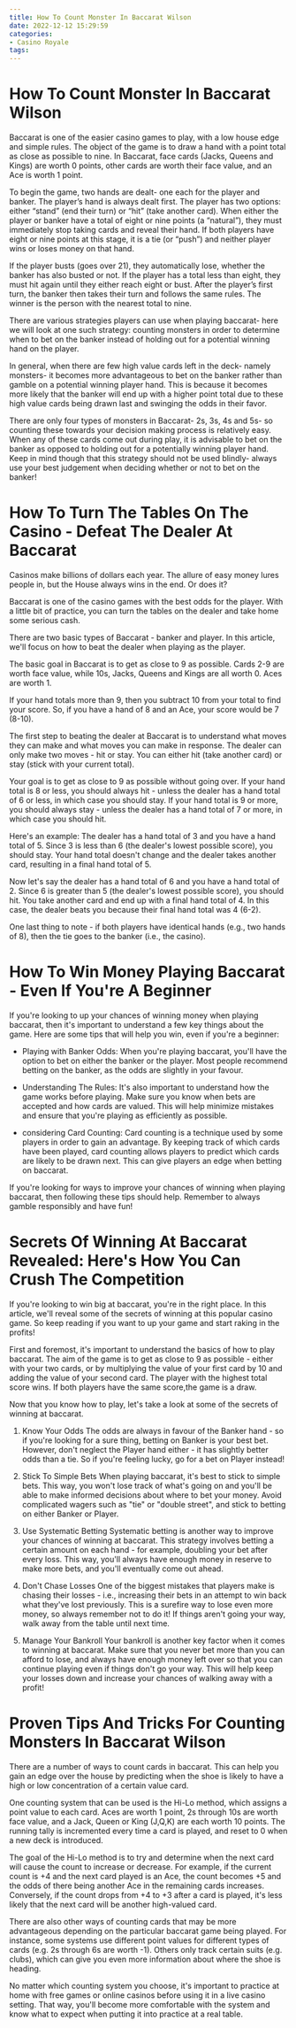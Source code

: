 ```yaml
---
title: How To Count Monster In Baccarat Wilson 
date: 2022-12-12 15:29:59
categories:
- Casino Royale
tags:
---
```



#  How To Count Monster In Baccarat Wilson 

Baccarat is one of the easier casino games to play, with a low house edge and simple rules. The object of the game is to draw a hand with a point total as close as possible to nine. In Baccarat, face cards (Jacks, Queens and Kings) are worth 0 points, other cards are worth their face value, and an Ace is worth 1 point.

To begin the game, two hands are dealt- one each for the player and banker. The player’s hand is always dealt first. The player has two options: either “stand” (end their turn) or “hit” (take another card). When either the player or banker have a total of eight or nine points (a “natural”), they must immediately stop taking cards and reveal their hand. If both players have eight or nine points at this stage, it is a tie (or “push”) and neither player wins or loses money on that hand.

If the player busts (goes over 21), they automatically lose, whether the banker has also busted or not. If the player has a total less than eight, they must hit again until they either reach eight or bust. After the player’s first turn, the banker then takes their turn and follows the same rules. The winner is the person with the nearest total to nine.

There are various strategies players can use when playing baccarat- here we will look at one such strategy: counting monsters in order to determine when to bet on the banker instead of holding out for a potential winning hand on the player.

In general, when there are few high value cards left in the deck- namely monsters- it becomes more advantageous to bet on the banker rather than gamble on a potential winning player hand. This is because it becomes more likely that the banker will end up with a higher point total due to these high value cards being drawn last and swinging the odds in their favor.

There are only four types of monsters in Baccarat- 2s, 3s, 4s and 5s- so counting these towards your decision making process is relatively easy. When any of these cards come out during play, it is advisable to bet on the banker as opposed to holding out for a potentially winning player hand. Keep in mind though that this strategy should not be used blindly- always use your best judgement when deciding whether or not to bet on the banker!

#  How To Turn The Tables On The Casino - Defeat The Dealer At Baccarat 

Casinos make billions of dollars each year. The allure of easy money lures people in, but the House always wins in the end. Or does it?

Baccarat is one of the casino games with the best odds for the player. With a little bit of practice, you can turn the tables on the dealer and take home some serious cash.

There are two basic types of Baccarat - banker and player. In this article, we'll focus on how to beat the dealer when playing as the player.

The basic goal in Baccarat is to get as close to 9 as possible. Cards 2-9 are worth face value, while 10s, Jacks, Queens and Kings are all worth 0. Aces are worth 1.

If your hand totals more than 9, then you subtract 10 from your total to find your score. So, if you have a hand of 8 and an Ace, your score would be 7 (8-10).

The first step to beating the dealer at Baccarat is to understand what moves they can make and what moves you can make in response. The dealer can only make two moves - hit or stay. You can either hit (take another card) or stay (stick with your current total).

Your goal is to get as close to 9 as possible without going over. If your hand total is 8 or less, you should always hit - unless the dealer has a hand total of 6 or less, in which case you should stay. If your hand total is 9 or more, you should always stay - unless the dealer has a hand total of 7 or more, in which case you should hit.

Here's an example: The dealer has a hand total of 3 and you have a hand total of 5. Since 3 is less than 6 (the dealer's lowest possible score), you should stay. Your hand total doesn't change and the dealer takes another card, resulting in a final hand total of 5.

Now let's say the dealer has a hand total of 6 and you have a hand total of 2. Since 6 is greater than 5 (the dealer's lowest possible score), you should hit. You take another card and end up with a final hand total of 4. In this case, the dealer beats you because their final hand total was 4 (6-2).

One last thing to note - if both players have identical hands (e.g., two hands of 8), then the tie goes to the banker (i.e., the casino).

#  How To Win Money Playing Baccarat - Even If You're A Beginner 

If you're looking to up your chances of winning money when playing baccarat, then it's important to understand a few key things about the game. Here are some tips that will help you win, even if you're a beginner:

- Playing with Banker Odds: When you're playing baccarat, you'll have the option to bet on either the banker or the player. Most people recommend betting on the banker, as the odds are slightly in your favour.

- Understanding The Rules: It's also important to understand how the game works before playing. Make sure you know when bets are accepted and how cards are valued. This will help minimize mistakes and ensure that you're playing as efficiently as possible.

- considering Card Counting: Card counting is a technique used by some players in order to gain an advantage. By keeping track of which cards have been played, card counting allows players to predict which cards are likely to be drawn next. This can give players an edge when betting on baccarat.

If you're looking for ways to improve your chances of winning when playing baccarat, then following these tips should help. Remember to always gamble responsibly and have fun!

#  Secrets Of Winning At Baccarat Revealed: Here's How You Can Crush The Competition 

If you're looking to win big at baccarat, you're in the right place. In this article, we'll reveal some of the secrets of winning at this popular casino game. So keep reading if you want to up your game and start raking in the profits!

First and foremost, it's important to understand the basics of how to play baccarat. The aim of the game is to get as close to 9 as possible - either with your two cards, or by multiplying the value of your first card by 10 and adding the value of your second card. The player with the highest total score wins. If both players have the same score,the game is a draw.

Now that you know how to play, let's take a look at some of the secrets of winning at baccarat.



1) Know Your Odds 
The odds are always in favour of the Banker hand - so if you're looking for a sure thing, betting on Banker is your best bet. However, don't neglect the Player hand either - it has slightly better odds than a tie. So if you're feeling lucky, go for a bet on Player instead!


2) Stick To Simple Bets 
When playing baccarat, it's best to stick to simple bets. This way, you won't lose track of what's going on and you'll be able to make informed decisions about where to bet your money. Avoid complicated wagers such as "tie" or "double street", and stick to betting on either Banker or Player.


3) Use Systematic Betting 
Systematic betting is another way to improve your chances of winning at baccarat. This strategy involves betting a certain amount on each hand - for example, doubling your bet after every loss. This way, you'll always have enough money in reserve to make more bets, and you'll eventually come out ahead.


4) Don't Chase Losses 
One of the biggest mistakes that players make is chasing their losses - i.e., increasing their bets in an attempt to win back what they've lost previously. This is a surefire way to lose even more money, so always remember not to do it! If things aren't going your way, walk away from the table until next time.

5) Manage Your Bankroll 
Your bankroll is another key factor when it comes to winning at baccarat. Make sure that you never bet more than you can afford to lose, and always have enough money left over so that you can continue playing even if things don't go your way. This will help keep your losses down and increase your chances of walking away with a profit!

#  Proven Tips And Tricks For Counting Monsters In Baccarat Wilson

There are a number of ways to count cards in baccarat. This can help you gain an edge over the house by predicting when the shoe is likely to have a high or low concentration of a certain value card.

One counting system that can be used is the Hi-Lo method, which assigns a point value to each card. Aces are worth 1 point, 2s through 10s are worth face value, and a Jack, Queen or King (J,Q,K) are each worth 10 points. The running tally is incremented every time a card is played, and reset to 0 when a new deck is introduced.

The goal of the Hi-Lo method is to try and determine when the next card will cause the count to increase or decrease. For example, if the current count is +4 and the next card played is an Ace, the count becomes +5 and the odds of there being another Ace in the remaining cards increases. Conversely, if the count drops from +4 to +3 after a card is played, it's less likely that the next card will be another high-valued card.

There are also other ways of counting cards that may be more advantageous depending on the particular baccarat game being played. For instance, some systems use different point values for different types of cards (e.g. 2s through 6s are worth -1). Others only track certain suits (e.g. clubs), which can give you even more information about where the shoe is heading.

No matter which counting system you choose, it's important to practice at home with free games or online casinos before using it in a live casino setting. That way, you'll become more comfortable with the system and know what to expect when putting it into practice at a real table.